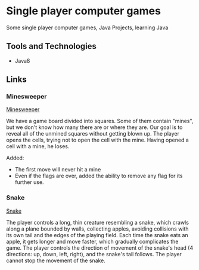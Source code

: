 # Single player computer games

Some single player computer games, Java Projects, learning Java

## Tools and Technologies

- Java8

## Links


### Minesweeper

[Minesweeper](src/main/java/minesweeper)

We have a game board divided into squares. Some of them contain "mines", but we don't know how many there are or where they are. Our goal is to reveal all of the unmined squares without getting blown up. The player opens the cells, trying not to open the cell with the mine. Having opened a cell with a mine, he loses.

Added:
- The first move will never hit a mine
- Even if the flags are over, added the ability to remove any flag for its further use.


### Snake

[Snake](src/main/java/snake)

The player controls a long, thin creature resembling a snake, which crawls along a plane bounded by walls, collecting apples, avoiding collisions with its own tail and the edges of the playing field. Each time the snake eats an apple, it gets longer and move faster, which gradually complicates the game. The player controls the direction of movement of the snake's head (4 directions: up, down, left, right), and the snake's tail follows. The player cannot stop the movement of the snake.
